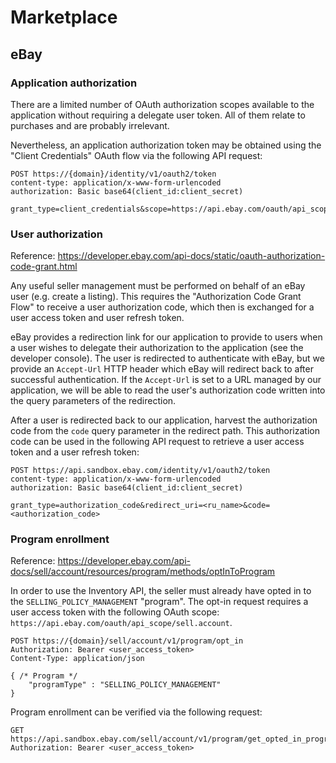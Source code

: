 # Marketplace

## eBay

### Application authorization

There are a limited number of OAuth authorization scopes available to the application without requiring a delegate user token. All of them relate to purchases and are probably irrelevant.

Nevertheless, an application authorization token may be obtained using the "Client Credentials" OAuth flow via the following API request:

```http request
POST https://{domain}/identity/v1/oauth2/token
content-type: application/x-www-form-urlencoded
authorization: Basic base64(client_id:client_secret)

grant_type=client_credentials&scope=https://api.ebay.com/oauth/api_scope+https://api.ebay.com/oauth/api_scope/buy.guest.order+https://api.ebay.com/oauth/api_scope/buy.item.feed+https://api.ebay.com/oauth/api_scope/buy.marketing+https://api.ebay.com/oauth/api_scope/buy.product.feed+https://api.ebay.com/oauth/api_scope/buy.marketplace.insights+https://api.ebay.com/oauth/api_scope/buy.proxy.guest.order+https://api.ebay.com/oauth/api_scope/buy.item.bulk+https://api.ebay.com/oauth/api_scope/buy.deal
```

### User authorization

Reference: https://developer.ebay.com/api-docs/static/oauth-authorization-code-grant.html

Any useful seller management must be performed on behalf of an eBay user (e.g. create a listing). This requires the "Authorization Code Grant Flow" to receive a user authorization code, which then is exchanged for a user access token and user refresh token.

eBay provides a redirection link for our application to provide to users when a user wishes to delegate their authorization to the application (see the developer console). The user is redirected to authenticate with eBay, but we provide an `Accept-Url` HTTP header which eBay will redirect back to after successful authentication. If the `Accept-Url` is set to a URL managed by our application, we will be able to read the user's authorization code written into the query parameters of the redirection.

After a user is redirected back to our application, harvest the authorization code from the `code` query parameter in the redirect path. This authorization code can be used in the following API request to retrieve a user access token and a user refresh token:

```http request
POST https://api.sandbox.ebay.com/identity/v1/oauth2/token
content-type: application/x-www-form-urlencoded
authorization: Basic base64(client_id:client_secret)

grant_type=authorization_code&redirect_uri=<ru_name>&code=<authorization_code>
```

### Program enrollment

Reference: https://developer.ebay.com/api-docs/sell/account/resources/program/methods/optInToProgram

In order to use the Inventory API, the seller must already have opted in to the `SELLING_POLICY_MANAGEMENT` "program". The opt-in request requires a user access token with the following OAuth scope: `https://api.ebay.com/oauth/api_scope/sell.account`.

```http request
POST https://{domain}/sell/account/v1/program/opt_in
Authorization: Bearer <user_access_token>
Content-Type: application/json

{ /* Program */
	"programType" : "SELLING_POLICY_MANAGEMENT"
}
```

Program enrollment can be verified via the following request:

```http request
GET https://api.sandbox.ebay.com/sell/account/v1/program/get_opted_in_programs
Authorization: Bearer <user_access_token>
```

